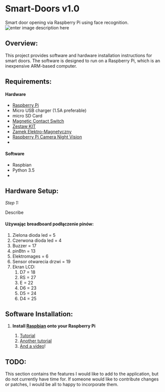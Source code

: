 # Smart-Doors v1.0
Smart door opening via Raspberry Pi using face recognition.
![enter image description here](https://lh3.googleusercontent.com/ZuzLBom_JPEEM14VQioGLCJJWu3Mqh9_ecLV-SS9GiK_wT2KnzoZeclkjZpW9ACmv5bqXqTs220x=s100)

## Overview:
This project provides software and hardware installation instructions for smart doors. The software is designed to run on a Raspberry Pi, which is an inexpensive ARM-based computer.

## Requirements:

#### Hardware
 - [Raspberry Pi](http://www.raspberrypi.org/)
 - Micro USB charger (1.5A preferable)
 - micro SD Card
 - [Magnetic Contact Switch](http://amzn.com/B006VK6YLC)
 - [Zestaw KIT](https://pl.aliexpress.com/item/SunFounder-Super-Starter-Learning-Kit-V3-0-for-Raspberry-Pi-3-2-Model-B-1-Model/32805707137.html?spm=a2g0s.9042311.0.0.27425c0fwNGuQX)
 - [Zamek Elektro-Magnetyczny](https://pl.aliexpress.com/item/60KG-132lb-Electric-Magnetic-Lock-Fail-Secure-DC-12V-for-Door-Entry-Access-Control-System/32764160255.html?spm=a2g0s.9042311.0.0.27425c0fcBsA9n)
 - [Raspberry Pi Camera Night Vision](https://pl.aliexpress.com/item/Raspberry-Pi-Camera-RPI-Focal-Adjustable-Night-Version-Camera-Acrylic-Holder-IR-Light-FFC-Cable-for/32796213162.html?spm=a2g0s.9042311.0.0.27425c0fcBsA9n)
 - 


#### Software
 - Raspbian
 - Python 3.5
 - 



## Hardware Setup:

*Step 1:*

Describe

#### Używając breadboard podłączenie pinów:
1. Zielona dioda led = 5
2. Czerwona dioda led = 4
3. Buzzer = 17
4. pinBtn = 13
5. Elektromages = 6
6. Sensor otwarecia drzwi = 19
7. Ekran LCD:
	1. D7 = 18
	2. RS = 27
	3. E = 22
	4. D6 = 23
	5. D5 = 24
	6. D4 = 25


## Software Installation:
1.  **Install  [Raspbian](http://www.raspbian.org/)  onto your Raspberry Pi**
    
    1.  [Tutorial](http://www.raspberrypi.org/wp-content/uploads/2012/12/quick-start-guide-v1.1.pdf)
    2.  [Another tutorial](http://www.andrewmunsell.com/blog/getting-started-raspberry-pi-install-raspbian)
    3.  [And a video](http://www.youtube.com/watch?v=aTQjuDfEGWc)!


## TODO:
This section contains the features I would like to add to the application, but do not currently have time for. If someone would like to contribute changes or patches, I would be all to happy to incorporate them.


<!--stackedit_data:
eyJoaXN0b3J5IjpbMTg0NTcyOTM0MSwtOTQwODQ5NDY4LC0yNz
I5NDUwMjQsMTc0NzM1MjkxOF19
-->